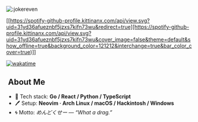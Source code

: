 ![:jokereven](https://count.getloli.com/@:jokereven?theme=booru-ve)

[[https://spotify-github-profile.kittinanx.com/api/view.svg?uid=31yd36afueznbf5jzxs7kifn73wu&redirect=true][https://spotify-github-profile.kittinanx.com/api/view.svg?uid=31yd36afueznbf5jzxs7kifn73wu&cover_image=false&theme=default&show_offline=true&background_color=121212&interchange=true&bar_color_cover=true)]]

[![wakatime](https://wakatime.com/badge/user/eada5769-12fd-41f7-af3d-65254494dce1.svg)](https://wakatime.com/@eada5769-12fd-41f7-af3d-65254494dce1)

## ​​​ About Me
- 🔨 Tech stack: **Go / React / Python / TypeScript**
- 🖊️ Setup: **Neovim · Arch Linux / macOS / Hackintosh / Windows**
- 🌀 Motto: *めんどくせー — “What a drag.”*
